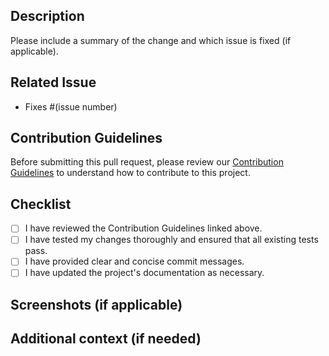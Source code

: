 <!-- DO NOT IGNORE THE TEMPLATE!

Thank you for contributing!

Before submitting the PR, please make sure you do the following:

- Read the [Contributing Guide](https://github.com/zayne-labs/contribute).
- Check that there isn't already a PR that solves the problem the same way to avoid creating a duplicate.
- Provide a description in this PR that addresses **what** the PR is solving, or reference the issue that it solves (e.g. `fixes #123`).
- Ideally, include relevant tests that fail without this PR but pass with it.

-->

## Description

Please include a summary of the change and which issue is fixed (if applicable).

## Related Issue

-  Fixes #(issue number)

## Contribution Guidelines

Before submitting this pull request, please review our [Contribution Guidelines](https://github.com/zayne-labs/CONTRIBUTING.md) to understand how to contribute to this project.

## Checklist

-  [ ] I have reviewed the Contribution Guidelines linked above.
-  [ ] I have tested my changes thoroughly and ensured that all existing tests pass.
-  [ ] I have provided clear and concise commit messages.
-  [ ] I have updated the project's documentation as necessary.

## Screenshots (if applicable)

<!-- Add screenshots or images here if your changes include visual elements -->

## Additional context (if needed)

<!-- Add any additional information or context about the changes in this pull request -->
